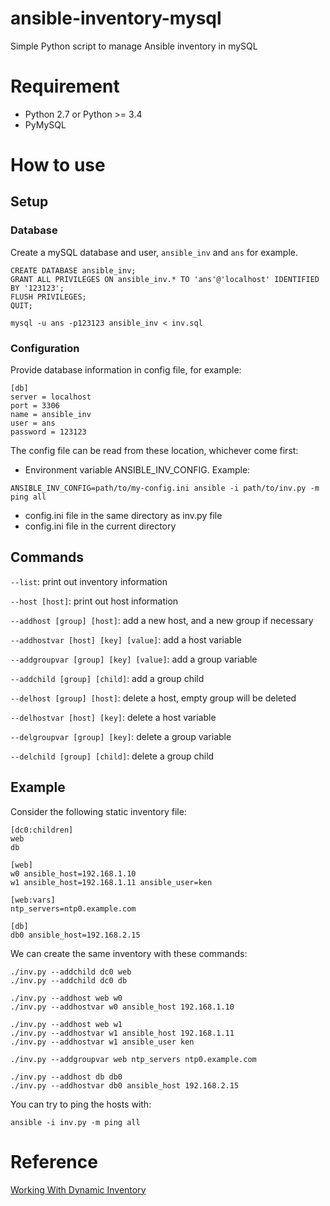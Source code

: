 ansible-inventory-mysql
=======================

Simple Python script to manage Ansible inventory in mySQL

# Requirement
* Python 2.7 or Python >= 3.4
* PyMySQL

# How to use

## Setup

### Database

Create a mySQL database and user, `ansible_inv` and `ans` for example.

```
CREATE DATABASE ansible_inv;
GRANT ALL PRIVILEGES ON ansible_inv.* TO 'ans'@'localhost' IDENTIFIED BY '123123';
FLUSH PRIVILEGES;
QUIT;
```

```
mysql -u ans -p123123 ansible_inv < inv.sql
```

### Configuration

Provide database information in config file, for example:

```
[db]
server = localhost
port = 3306
name = ansible_inv
user = ans
password = 123123
```

The config file can be read from these location, whichever come first:
* Environment variable ANSIBLE_INV_CONFIG. Example:

```
ANSIBLE_INV_CONFIG=path/to/my-config.ini ansible -i path/to/inv.py -m ping all
```

* config.ini file in the same directory as inv.py file      
* config.ini file in the current directory      


## Commands

`--list`: print out inventory information

`--host [host]`: print out host information

`--addhost [group] [host]`: add a new host, and a new group if necessary

`--addhostvar [host] [key] [value]`: add a host variable

`--addgroupvar [group] [key] [value]`: add a group variable

`--addchild [group] [child]`: add a group child

`--delhost [group] [host]`: delete a host, empty group will be deleted

`--delhostvar [host] [key]`: delete a host variable

`--delgroupvar [group] [key]`: delete a group variable

`--delchild [group] [child]`: delete a group child

## Example

Consider the following static inventory file:

```
[dc0:children]
web
db

[web]
w0 ansible_host=192.168.1.10
w1 ansible_host=192.168.1.11 ansible_user=ken

[web:vars]
ntp_servers=ntp0.example.com

[db]
db0 ansible_host=192.168.2.15
```

We can create the same inventory with these commands:

```
./inv.py --addchild dc0 web
./inv.py --addchild dc0 db

./inv.py --addhost web w0
./inv.py --addhostvar w0 ansible_host 192.168.1.10

./inv.py --addhost web w1
./inv.py --addhostvar w1 ansible_host 192.168.1.11
./inv.py --addhostvar w1 ansible_user ken

./inv.py --addgroupvar web ntp_servers ntp0.example.com

./inv.py --addhost db db0
./inv.py --addhostvar db0 ansible_host 192.168.2.15
```

You can try to ping the hosts with:

```
ansible -i inv.py -m ping all
```

# Reference
[Working With Dynamic Inventory](https://docs.ansible.com/ansible/latest/user_guide/intro_dynamic_inventory.html)
